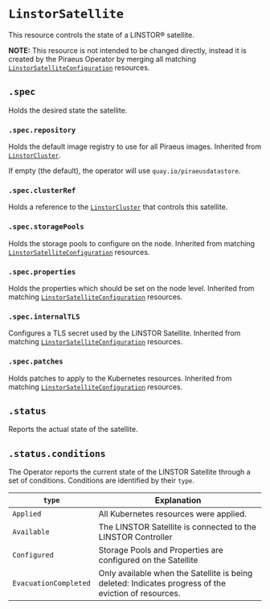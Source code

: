 # `LinstorSatellite`

This resource controls the state of a LINSTOR® satellite.

**NOTE:** This resource is not intended to be changed directly, instead it is created by the Piraeus Operator
by merging all matching [`LinstorSatelliteConfiguration`](./linstorsatelliteconfiguration.md) resources.

## `.spec`

Holds the desired state the satellite.

### `.spec.repository`

Holds the default image registry to use for all Piraeus images. Inherited from
[`LinstorCluster`](./linstorcluster.md#specrepository).

If empty (the default), the operator will use `quay.io/piraeusdatastore`.

### `.spec.clusterRef`

Holds a reference to the [`LinstorCluster`](./linstorcluster.md) that controls this satellite.

### `.spec.storagePools`

Holds the storage pools to configure on the node. Inherited from matching
[`LinstorSatelliteConfiguration`](./linstorsatelliteconfiguration.md#specstoragepools) resources.

### `.spec.properties`

Holds the properties which should be set on the node level. Inherited from matching
[`LinstorSatelliteConfiguration`](./linstorsatelliteconfiguration.md#specproperties) resources.

### `.spec.internalTLS`

Configures a TLS secret used by the LINSTOR Satellite. Inherited from matching
[`LinstorSatelliteConfiguration`](./linstorsatelliteconfiguration.md#specproperties) resources.

### `.spec.patches`

Holds patches to apply to the Kubernetes resources. Inherited from matching
[`LinstorSatelliteConfiguration`](./linstorsatelliteconfiguration.md#specpatches) resources.

## `.status`

Reports the actual state of the satellite.

## `.status.conditions`

The Operator reports the current state of the LINSTOR Satellite through a set of conditions. Conditions are
identified by their `type`.

| `type`                | Explanation                                                                                          |
|-----------------------|------------------------------------------------------------------------------------------------------|
| `Applied`             | All Kubernetes resources were applied.                                                               |
| `Available`           | The LINSTOR Satellite is connected to the LINSTOR Controller                                         |
| `Configured`          | Storage Pools and Properties are configured on the Satellite                                         |
| `EvacuationCompleted` | Only available when the Satellite is being deleted: Indicates progress of the eviction of resources. |
